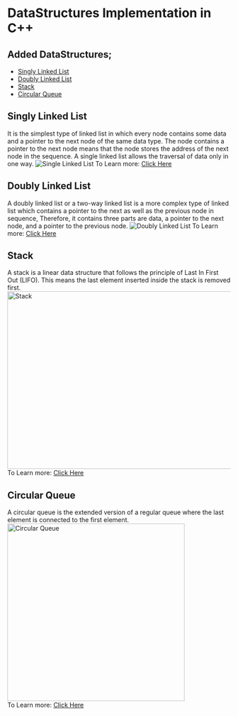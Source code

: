 # DataStructures Implementation in C++

## Added DataStructures;
- <a href='#singly-linked-list'>Singly Linked List</a>
- <a href='#doubly-linked-list'>Doubly Linked List</a>
- <a href='#stack'>Stack</a>
- <a href='#circular-queue'>Circular Queue</a>

## Singly Linked List
<p>
   It is the simplest type of linked list in which every node contains some data and a pointer to the next node of the same data type. The node contains a pointer to the next node means that the node stores the address of the next node in the sequence. A single linked list allows the traversal of data only in one way.
   <Img src='https://cdn.programiz.com/sites/tutorial2program/files/linked-list-concept_0.png' alt='Single Linked List' >
   To Learn more:
   <a href="https://www.geeksforgeeks.org/data-structures/linked-list/singly-linked-list/" class="btn--success">Click Here</a>
</p>

## Doubly Linked List
<p>
  A doubly linked list or a two-way linked list is a more complex type of linked list which contains a pointer to the next as well as the previous node in sequence, Therefore, it contains three parts are data, a pointer to the next node, and a pointer to the previous node.
  <Img src='https://cdn.programiz.com/sites/tutorial2program/files/doubly-linked-list-concept.png' alt='Doubly Linked List' >
  To Learn more:
   <a href="https://www.geeksforgeeks.org/doubly-linked-list/" class="btn--success">Click Here</a>
</p>

## Stack
<p>
A stack is a linear data structure that follows the principle of Last In First Out (LIFO). This means the last element inserted inside the stack is removed first.
<br>
<Img src='https://cdn.programiz.com/sites/tutorial2program/files/stack.png' alt='Stack' height=400 width=700 >
<br>
  To Learn more:
   <a href="https://www.programiz.com/dsa/stack#:~:text=A%20stack%20is%20a%20linear,plates%20on%20top%20of%20another." class="btn--success">Click Here</a>
</p>

## Circular Queue
<p>
A circular queue is the extended version of a regular queue where the last element is connected to the first element.
   <Img src='https://cdn.programiz.com/sites/tutorial2program/files/circular-increment.png' alt='Circular Queue' height=400 width=400 >
   <br>
    To Learn more:
   <a href="https://www.programiz.com/dsa/circular-queue#:~:text=A%20circular%20queue%20is%20the,limitation%20of%20the%20normal%20queue." class="btn--success">Click Here</a>
</p>
